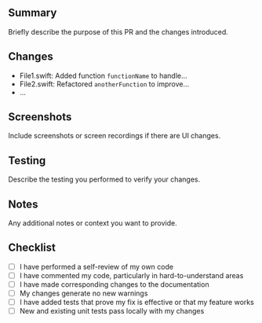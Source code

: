 ## Summary

Briefly describe the purpose of this PR and the changes introduced.

## Changes

- File1.swift: Added function `functionName` to handle...
- File2.swift: Refactored `anotherFunction` to improve...
- ...

## Screenshots

Include screenshots or screen recordings if there are UI changes.

## Testing

Describe the testing you performed to verify your changes.

## Notes

Any additional notes or context you want to provide.

## Checklist

- [ ] I have performed a self-review of my own code
- [ ] I have commented my code, particularly in hard-to-understand areas
- [ ] I have made corresponding changes to the documentation
- [ ] My changes generate no new warnings
- [ ] I have added tests that prove my fix is effective or that my feature works
- [ ] New and existing unit tests pass locally with my changes

